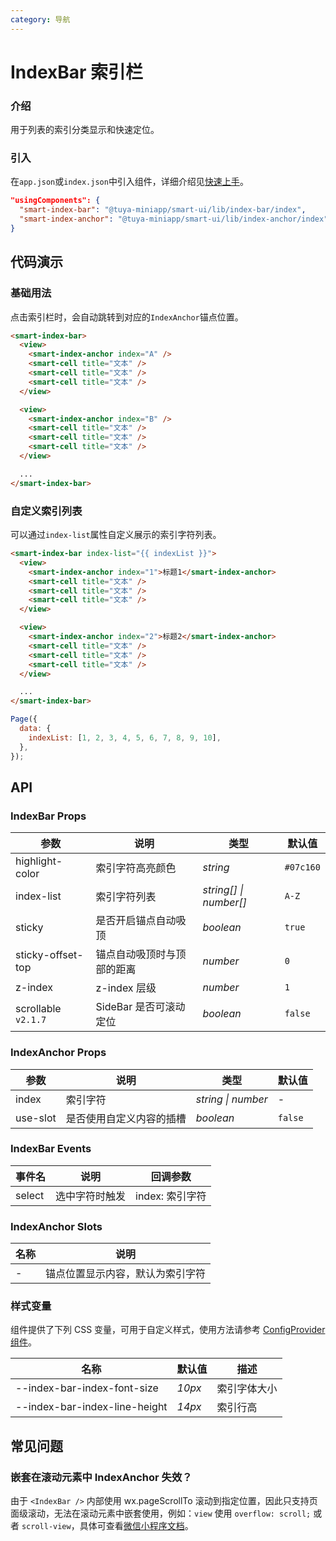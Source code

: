 ```yaml
---
category: 导航
---
```


# IndexBar 索引栏

### 介绍

用于列表的索引分类显示和快速定位。

### 引入

在`app.json`或`index.json`中引入组件，详细介绍见[快速上手](/material/smartui?comId=help-getting-started&appType=miniapp)。

```json
"usingComponents": {
  "smart-index-bar": "@tuya-miniapp/smart-ui/lib/index-bar/index",
  "smart-index-anchor": "@tuya-miniapp/smart-ui/lib/index-anchor/index"
}
```

## 代码演示

### 基础用法

点击索引栏时，会自动跳转到对应的`IndexAnchor`锚点位置。

```html
<smart-index-bar>
  <view>
    <smart-index-anchor index="A" />
    <smart-cell title="文本" />
    <smart-cell title="文本" />
    <smart-cell title="文本" />
  </view>

  <view>
    <smart-index-anchor index="B" />
    <smart-cell title="文本" />
    <smart-cell title="文本" />
    <smart-cell title="文本" />
  </view>

  ...
</smart-index-bar>
```

### 自定义索引列表

可以通过`index-list`属性自定义展示的索引字符列表。

```html
<smart-index-bar index-list="{{ indexList }}">
  <view>
    <smart-index-anchor index="1">标题1</smart-index-anchor>
    <smart-cell title="文本" />
    <smart-cell title="文本" />
    <smart-cell title="文本" />
  </view>

  <view>
    <smart-index-anchor index="2">标题2</smart-index-anchor>
    <smart-cell title="文本" />
    <smart-cell title="文本" />
    <smart-cell title="文本" />
  </view>

  ...
</smart-index-bar>
```

```javascript
Page({
  data: {
    indexList: [1, 2, 3, 4, 5, 6, 7, 8, 9, 10],
  },
});
```

## API

### IndexBar Props

| 参数              | 说明                       | 类型                   | 默认值    |
| ----------------- | -------------------------- | ---------------------- | --------- |
| highlight-color   | 索引字符高亮颜色           | _string_               | `#07c160` |
| index-list        | 索引字符列表               | _string[] \| number[]_ | `A-Z`     |
| sticky            | 是否开启锚点自动吸顶       | _boolean_              | `true`    |
| sticky-offset-top | 锚点自动吸顶时与顶部的距离 | _number_               | `0`       |
| z-index           | z-index 层级               | _number_               | `1`       |
| scrollable `v2.1.7`          | SideBar 是否可滚动定位               | _boolean_               | `false`       |

### IndexAnchor Props

| 参数     | 说明                     | 类型               | 默认值  |
| -------- | ------------------------ | ------------------ | ------- |
| index    | 索引字符                 | _string \| number_ | -       |
| use-slot | 是否使用自定义内容的插槽 | _boolean_          | `false` |

### IndexBar Events

| 事件名 | 说明           | 回调参数        |
| ------ | -------------- | --------------- |
| select | 选中字符时触发 | index: 索引字符 |

### IndexAnchor Slots

| 名称 | 说明                             |
| ---- | -------------------------------- |
| -    | 锚点位置显示内容，默认为索引字符 |


### 样式变量

组件提供了下列 CSS 变量，可用于自定义样式，使用方法请参考 [ConfigProvider 组件](/material/smartui?comId=config-provider&appType=miniapp)。

| 名称                          | 默认值                                 | 描述 |
| ----------------------------- | -------------------------------------- | ---- |
| --index-bar-index-font-size | _10px_ | 索引字体大小 |
| --index-bar-index-line-height | _14px_ | 索引行高 |

## 常见问题

### 嵌套在滚动元素中 IndexAnchor 失效？

由于 `<IndexBar />` 内部使用 wx.pageScrollTo 滚动到指定位置，因此只支持页面级滚动，无法在滚动元素中嵌套使用，例如：`view` 使用 `overflow: scroll;` 或者 `scroll-view`，具体可查看[微信小程序文档](https://developers.weixin.qq.com/miniprogram/dev/api/ui/scroll/wx.pageScrollTo.html)。
